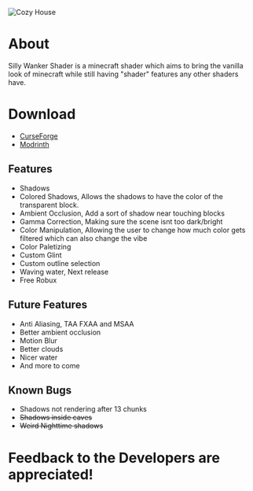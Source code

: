 ![Cozy House](https://cdn.modrinth.com/data/iwEbAN22/images/f916c0cf45c67b124fb7584959739ef7d84bebde.png)

# About

Silly Wanker Shader is a minecraft shader which aims to bring the vanilla look of minecraft while still having "shader" features any other shaders have.

# Download
- [CurseForge](https://www.curseforge.com/minecraft/shaders/sillywankershader)
- [Modrinth](https://modrinth.com/shader/sillywankershader)

## Features
- Shadows
- Colored Shadows, Allows the shadows to have the color of the transparent block.
- Ambient Occlusion, Add a sort of shadow near touching blocks
- Gamma Correction, Making sure the scene isnt too dark/bright
- Color Manipulation, Allowing the user to change how much color gets filtered which can also change the vibe
- Color Paletizing
- Custom Glint
- Custom outline selection
- Waving water, Next release
- Free Robux

## Future Features
- Anti Aliasing, TAA FXAA and MSAA
- Better ambient occlusion
- Motion Blur
- Better clouds
- Nicer water
- And more to come

## Known Bugs
- Shadows not rendering after 13 chunks
- ~~Shadows inside caves~~
- ~~Weird Nighttime shadows~~

# Feedback to the Developers are appreciated!
